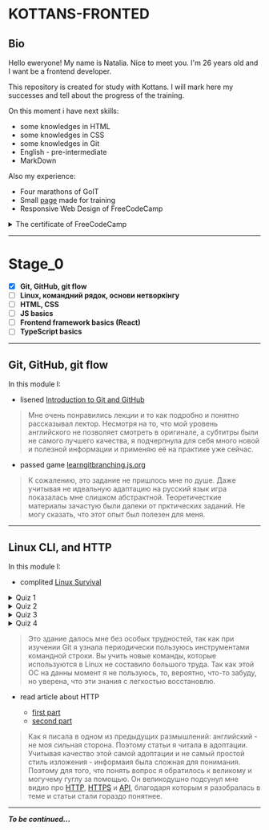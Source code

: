 # KOTTANS-FRONTED
## Bio
Hello eweryone! My name is Natalia. Nice to meet you. I'm 26 years old and I want be a frontend developer. 

This repository is created for study with Kottans. I will mark here my successes and tell about the progress of the training.

On this moment i have next skills:

* some knowledges in HTML
* some knowledges in CSS
* some knowledges in Git
* English - pre-intermediate
* MarkDown

Also my experience:

* Four marathons of GoIT
* Small [page](https://natalia-artsiukh.github.io/Portfolio/) made for training
* Responsive Web Design of FreeCodeCamp
 <details>
  <summary>The certificate of FreeCodeCamp</summary>
 <img src="https://github.com/natalia-artsiukh/kottans-frontend/blob/main/certifies.png">
</details>

___
# Stage_0

 - [x] **Git, GitHub, git flow**
 - [ ] **Linux, командний рядок, основи нетворкінгу**
 - [ ] **HTML, CSS**
 - [ ] **JS basics**
 - [ ] **Frontend framework basics (React)**
 - [ ] **TypeScript basics**

___
## Git, GitHub, git flow 
In this module I:
* lisened [Introduction to Git and GitHub](https://www.coursera.org/learn/introduction-git-github)

>Мне очень понравились лекции и то как подробно и понятно рассказывал лектор. Несмотря на то, что мой уровень английского не позволяет смотреть в оригинале, а субтитры были не самого лучшего качества, я подчерпнула для себя много новой и полезной информации и применяю её на практике уже сейчас.

* passed game [learngitbranching.js.org](https://learngitbranching.js.org/?locale=ru_RU)

>К сожалению, это задание не пришлось мне по душе. Даже учитывая не идеальную адаптацию на русский язык игра показалась мне слишком абстрактной. Теоретичесткие материалы зачастую были далеки от прктических заданий. Не могу сказать, что этот опыт был полезен для меня.

___

## Linux CLI, and HTTP 

In this module I:

* complited [Linux Survival](https://linuxsurvival.com/linux-tutorial-end-of-module-4/)
 <details>
    <summary>Quiz 1</summary>
    <img src="https://github.com/natalia-artsiukh/kottans-frontend/blob/main/task_linux_cli/quiz1.jpg">
</details>
 <details>
    <summary>Quiz 2</summary>
    <img src="https://github.com/natalia-artsiukh/kottans-frontend/blob/main/task_linux_cli/quiz2.jpg">
</details>
 <details>
    <summary>Quiz 3</summary>
    <img src="https://github.com/natalia-artsiukh/kottans-frontend/blob/main/task_linux_cli/quiz3.jpg">
</details>
 <details>
    <summary>Quiz 4</summary>
    <img src="https://github.com/natalia-artsiukh/kottans-frontend/blob/main/task_linux_cli/quiz4.jpg">
</details>

> Это здание далось мне без особых трудностей, так как при изучении Git я узнала периодически пользуюсь инструментами командной строки. Вы учить новые команды, которые используются в Linux не составило большого труда. Так как этой ОС на данны момент я не пользуюсь, то, вероятно, что-то забуду, но уверена, что эти знания с легкостью восстановлю.

* read article about HTTP 

  * [first part](https://code.tutsplus.com/uk/tutorials/http-the-protocol-every-web-developer-must-know-part-1--net-31177)
  * [second part](https://code.tutsplus.com/uk/tutorials/http-the-protocol-every-web-developer-must-know-part-2--net-31155)

> Как я писала в одном из предыдущих размышлений: английский - не моя сильная сторона. Поэтому статьи я читала в адоптации. Учитывая качество этой самой адоптации и не самый простой стиль изложения - информаия была сложная для понимания. Поэтому для того, что понять вопрос я обратилось к великому и могучему гуглу за помощью. Он великодушно подсунул мне видио про [HTTP](https://www.youtube.com/watch?v=sboscOZzOO0), [HTTPS](https://www.youtube.com/watch?v=TrbqYu3rimA) и [API](https://www.youtube.com/watch?v=Oth4ZuAUomo), благодаря которым я разобралась в теме и статьи стали гораздо понятнее.

___

***To be continued...***





